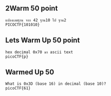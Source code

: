 ## 2Warm 50 point 
```
แปลงเลขฐาน จาก 42 ฐาน10 ไป ฐาน2
PICOCTF{101010} 
```
## Lets Warm Up 50 point
```
hex decimal 0x70 มา ascii text
picoCTF{p}
```
## Warmed Up   50
```
What is 0x3D (base 16) in decimal (base 10)?
picoCTF{61}
```